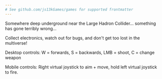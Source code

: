 ```yaml
---
# See github.com/js13kGames/games for supported frontmatter
---
```

Somewhere deep underground near the Large Hadron Collider... something has gone terribly wrong...

Collect electronics, watch out for bugs, and don't get too lost in the multiverse!

Desktop controls:
W = forwards, S = backwards, LMB = shoot, C = change weapon

Mobile controls:
Right virtual joystick to aim + move, hold left virtual joystick to fire.